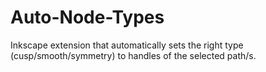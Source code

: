 # Auto-Node-Types
Inkscape extension that automatically sets the right type (cusp/smooth/symmetry) to handles of the selected path/s.

